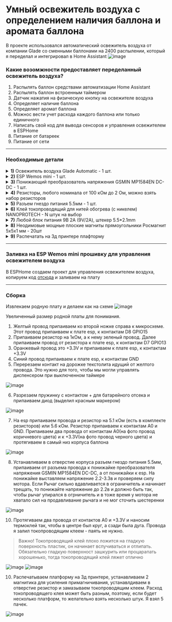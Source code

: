 # Умный освежитель воздуха с определением наличия баллона и аромата баллона

В проекте использовался автоматический освежитель воздуха от компании Glade со сменными баллонами на 2400 распылении, который я переделал и интегрировал в Home Assistant
![image](https://user-images.githubusercontent.com/64090632/210274020-c190c6f2-04a1-47cf-8b0d-a1e1ef07811d.png)


### Какие возомжности предоставляет переделанный освежитель воздуха?
1) Распылять баллон средствами автоматизации Home Assistant
2) Распылять баллон встроенным таймером 
3) Датчик нажатия на физическую кнопку на освежителе воздуха
4) Определяет наличие баллона
5) Определяет аромат баллона
6) Можнос вести учет расхода каждого баллона или только единичного
7) Написать свой код для вывода сенсоров и управления освежителем в ESPHome
8) Питание от батареек
9) Питание от сети


---

### Необходимые детали

<details>
  <summary><b>1)</b> Освежитель воздуха Glade Automatic - 1 шт.</summary>
  
![image](https://user-images.githubusercontent.com/64090632/210275338-a8fec7c1-8eed-4a49-8b24-a9cbae35a92a.png)
</details>
<details>
  <summary><b>2)</b> ESP Wemos mini - 1 шт.</summary>
  
![image](https://user-images.githubusercontent.com/64090632/210275136-fc39e573-aa01-4fbe-ae14-a6298901a5f6.png)
</details>

<details>
  <summary><b>3)</b> Понижающий преобразователь напряжения GSMIN MP1584EN DC-DC - 1 шт.</summary>
  
![image](https://user-images.githubusercontent.com/64090632/210275257-8ff22857-6f0d-442b-9d0e-46a37332211f.png)
</details>

<details>
  <summary><b>4)</b> Резисторы, любого номинала от 100 кОм до 2 Ом, можно взять набор резисторов</summary>
  
![image](https://user-images.githubusercontent.com/64090632/210275290-bc112a78-67a6-4a23-9d01-e9ef3382d7b0.png)
</details>

<details>
  <summary><b>5)</b> Разъем гнездо питания 5.5мм - 1 шт.</summary>
  
![image](https://user-images.githubusercontent.com/64090632/210274879-f41c1f5a-a022-4f81-aa65-9595111f19fa.png)
</details>

<details>
  <summary><b>6)</b> Клей токопроводящий для нитей обогрева (с никелем) NANOPROTECH - N штук на выбор</summary>
  
![image](https://user-images.githubusercontent.com/64090632/210275453-94cdc468-aa54-40ab-9ec9-fdf4335e0812.png)
</details>

<details>
  <summary><b>7)</b> Любой блок питания 9В 2А (9V/2A), штекер 5.5*2.1mm</summary>
  
![image](https://user-images.githubusercontent.com/64090632/210275605-cd81f509-ec63-4d81-9459-8ff40caa6f0b.png)
</details>

<details>
  <summary><b>8)</b> Неодимовые мощные плоские магниты прямоугольники Росмагнит 5х5х1 мм - 20шт</summary>
  
![image](https://user-images.githubusercontent.com/64090632/210276697-9c7320e6-8819-46c7-978b-151042579ff6.png)
</details>

<details>
  <summary><b>9)</b> Распечатать на 3д принтере плафторму</summary>
  
![image](https://user-images.githubusercontent.com/64090632/210276971-7149593f-cffe-45b2-ae90-71349b066ec9.png)

</details>

---

### Заливка на ESP Wemos mini прошивку для управления освежителем воздуха
В ESPHome создаем проект для управления освежителем воздуха, копируем код [отсюда](https://github.com/DivanX10/Smart-Air-Freshener-with-Balloon-Detection/blob/main/air-freshener-glade.yaml) и заливаем на плату

---

### Сборка

Извлекаем родную плату и делаем как на схеме
![image](https://user-images.githubusercontent.com/64090632/210275692-ac4eafeb-6fe4-436b-8851-254242e53015.png)

Увеличенный размер родной платы для понимания.
1) Желтый провод припаиваем ко второй ножке справа к микросхеме. Этот провод припаиваем к плате esp, к контактам D8 GPIO15 
2) Припаиваем резистор на 1кОм, а к нему зеленый провод. Далее припаиваем провод от резистора к плате esp, к контактам D7 GPIO13
3) Оранжевый провод это +3.3V и припаиваем к плате esp, к контактам +3.3V
4) Синий провод припаиваем к плате esp, к контактам GND
5) Перерезаем контакт на дорожке текстолита идущий от желтого провода. Это нужно для того, чтобы мы могли управлять диспенсером при выключенном таймере

![image](https://user-images.githubusercontent.com/64090632/210275721-a08a3a74-0b19-419d-b336-99912dc7a1f0.png)

6) Разрезаем пружинку с контактом + для батарейного отсека и припаиваем диод (выделил красным маркером)

![image](https://user-images.githubusercontent.com/64090632/210277101-1be5b60b-3c46-44ad-9fe9-774a9652f727.png)

7) На esp припаиваем провода и резистор на 5.1 кОм (есть в комплекте резисторов) или 5.6 кОм. Резистор припаиваем к контактам A0 и GND. Припаиваем два провода от контактам A0(на фото провод коричневого цвета) и к +3.3V(на фото провод черного цвета) и протягиваем в самый низ корпуса баллона

![image](https://user-images.githubusercontent.com/64090632/210277241-fe4dfb8f-bc95-4cc8-bb74-df4d2110848c.png)

8) Устанавливаем в отверстие корпуса разъем гнездо питания 5.5мм, припаиваем от разъема провода к понижайке преобразователя напряжения GSMIN MP1584EN DC-DC, а от понижайки к esp. На понижайке выставляем напряжение 2.2-3.3в и проверяем силу мотора. Если Рычаг сильно вдавливается в ограничитель и начинает трещать, то понижайте напряжение до 2.2в и должно быть так, чтобы рычаг упирался в огрничитель и в тоже время у мотора не хватало сил на продавливание рычага и не мог сточить шестеренки

![image](https://user-images.githubusercontent.com/64090632/210278174-10582517-9206-448b-834d-a3b9750d9eb2.png)

10) Протягиваем два провода от контактов A0 и +3.3V и наносим термоклей так, чтобы в центре был круг, а сзади была дуга. Провода я залил токопроводящим клеем - паять не нужно. 
> Важно! Токопроводящий клей плохо ложится на гладкую поверхность пластик, он начинает вспучиваться и отлипать. Обязательно гладкую поверхност зашкурить или процарапать хорошенько, тогда токопроводящий клей ляжет отлично

![image](https://user-images.githubusercontent.com/64090632/210277467-12c2e240-952f-4ab6-b7bf-b121e80a0ca5.png)
![image](https://user-images.githubusercontent.com/64090632/210277657-3d1cc3c7-f971-48de-bc78-308dd1ec1f5b.png)

10) Распечатываем платформу на 3д принтере, устанавливаем 2 магнитика для усиления примагничивания, устанавлдиваем в отверстие резистор и замазываем токопроводящим клеем. Расход токопроводящего клея может быть разным, поэтому, если будет несколько платформ, то желательно взять несколько штук. Я взял 5 пачек.

![image](https://user-images.githubusercontent.com/64090632/210278033-ac35a90f-8700-4062-8e59-537360ee1ea5.png)





